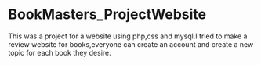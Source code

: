 # BookMasters_ProjectWebsite
This was a project for a website using php,css and mysql.I tried to make a review website for books,everyone can create an account and create a new topic for each book they desire.
